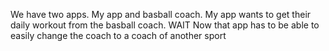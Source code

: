 We have two apps. My app and basball coach.
My app wants to get their daily workout from the basball coach.
WAIT
Now that app has to be able to easily change the coach to a coach of another sport